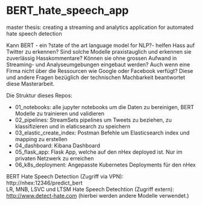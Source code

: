 # BERT_hate_speech_app
master thesis: creating a streaming and analytics application for automated hate speech detection

Kann BERT - ein ?state of the art language model for NLP?- helfen Hass auf Twitter zu erkennen? Sind solche Modelle praxistauglich und erkennen sie zuverlässig Hasskommentare? Können sie ohne grossen Aufwand in Streaming- und Analyseumgebungen eingebaut werden? Auch wenn eine Firma nicht über die Ressourcen wie Google oder Facebook verfügt? Diese und andere Fragen bezüglich der technischen Machbarkeit beantwortet diese Masterarbeit.

Die Struktur dieses Repos:
<ul>
<li>01_notebooks: alle jupyter notebooks um die Daten zu bereinigen, BERT Modelle zu trainieren und validieren</li>
<li>02_pipelines: StreamSets pipelines um Tweets zu beziehen, zu klassifizieren und in elaticsearch zu speichern</li>
<li>03_elastic_create_index: Postman Befehle um Elasticsearch index und mapping zu erstellen </li>
<li>04_dashboard: Kibana Dashboard</li>
<li> 
05_flask_app: Flask App, welche auf den nHex deployed ist. Nur im privaten Netzwerk zu erreichen</li>
<li>06_k8s_deployment: Angepasste Kubernetes Deployments für den nHex</li>
</ul>

 BERT Hate Speech Detection (Zugriff via VPN): http://nhex:12346/predict_bert <br />
 LR, MNB, LSVC und LTSM Hate Speech Detechtion (Zugriff extern): http://www.detect-hate.com (hierbei werden andere Modelle verwendet.)


 

